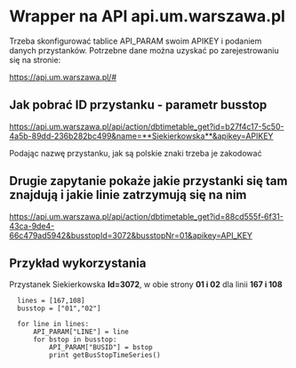 # Wrapper na API api.um.warszawa.pl

Trzeba skonfigurować tablice API_PARAM swoim APIKEY i podaniem danych przystanków.
Potrzebne dane można uzyskać po zarejestrowaniu się na stronie:

https://api.um.warszawa.pl/#

## Jak pobrać ID przystanku - parametr busstop

https://api.um.warszawa.pl/api/action/dbtimetable_get?id=b27f4c17-5c50-4a5b-89dd-236b282bc499&name=**Siekierkowska**&apikey=APIKEY

Podając nazwę przystanku, jak są polskie znaki trzeba je zakodować

## Drugie zapytanie pokaże jakie przystanki się tam znajdują i jakie linie zatrzymują się na nim

https://api.um.warszawa.pl/api/action/dbtimetable_get?id=88cd555f-6f31-43ca-9de4-66c479ad5942&busstopId=3072&busstopNr=01&apikey=API_KEY


## Przykład wykorzystania

Przystanek Siekierkowska **Id=3072**, w obie strony **01 i 02** dla linii **167 i 108**

```
  lines = [167,108]
  busstop = ["01","02"]

  for line in lines:
      API_PARAM["LINE"] = line
      for bstop in busstop:
          API_PARAM["BUSID"] = bstop
          print getBusStopTimeSeries()
  ```
